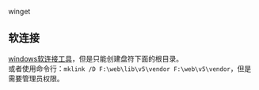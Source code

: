 winget

## 软连接

[windows软连接工具](https://docs.microsoft.com/zh-cn/sysinternals/downloads/junction)，但是只能创建盘符下面的根目录。  
或者使用命令行：`mklink /D F:\web\lib\v5\vendor F:\web\v5\vendor`，但是需要管理员权限。
